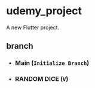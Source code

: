 # udemy_project

A new Flutter project.

## branch
- ### Main (`Initialize Branch`)
- ### RANDOM DICE (`V`)

